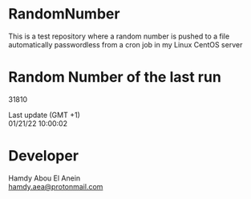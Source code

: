 # RandomNumber    
This is a test repository where a random number is pushed to a file automatically passwordless from a cron job in my Linux CentOS server    
# Random Number of the last run   
31810
      
Last update (GMT +1)    
01/21/22 10:00:02
# Developer    
Hamdy Abou El Anein   
hamdy.aea@protonmail.com
